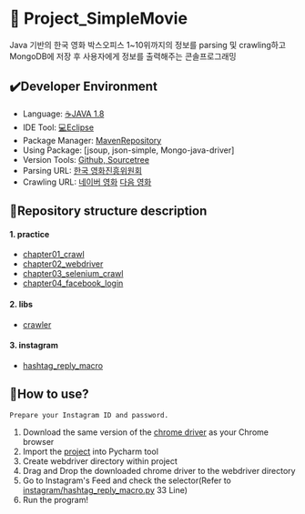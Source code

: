 # :movie_camera: Project_SimpleMovie

Java 기반의 한국 영화 박스오피스 1~10위까지의 정보를 parsing 및 crawling하고 MongoDB에 저장 후 사용자에게 정보를 출력해주는 콘솔프로그래밍

## :heavy_check_mark:Developer Environment

  - Language: [:coffee:JAVA 1.8](https://www.oracle.com/kr/index.html)
  - IDE Tool: [:computer:Eclipse](https://www.eclipse.org/)
  - Package Manager: [MavenRepository](https://mvnrepository.com/)
  - Using Package: [jsoup, json-simple, Mongo-java-driver]
  - Version Tools: [Github, Sourcetree]()
  - Parsing URL: [한국 영화진흥위원회](https://www.kofic.or.kr/kofic/business/infm/introBoxOffice.do)
  - Crawling URL: 
    [네이버 영화](https://movie.naver.com/)
    [다음 영화](https://movie.daum.net/main/new#slide-1-0)

## :floppy_disk:Repository structure description
#### 1. practice
  - [chapter01_crawl](https://github.com/ChoLong02/Project_Python_InstagramMacro/blob/master/practice/chapter01_crawl.py)
  - [chapter02_webdriver](https://github.com/ChoLong02/Project_Python_InstagramMacro/blob/master/practice/chapter02_webdriver.py)
  - [chapter03_selenium_crawl](https://github.com/ChoLong02/Project_Python_InstagramMacro/blob/master/practice/chapter03_selenium_crawl.py)
  - [chapter04_facebook_login](https://github.com/ChoLong02/Project_Python_InstagramMacro/blob/master/practice/chapter04_facebook_login.py)
#### 2. libs
  - [crawler](https://github.com/ChoLong02/Project_Python_InstagramMacro/blob/master/libs/crawler.py)
#### 3. instagram
  - [hashtag_reply_macro](https://github.com/ChoLong02/Project_Python_InstagramMacro/blob/master/instagram/hashtag_reply_macro.py)

## :speech_balloon:How to use?

    Prepare your Instagram ID and password.
    
1. Download the same version of the [chrome driver](https://chromedriver.chromium.org/downloads) as your Chrome browser
2. Import the [project](https://github.com/ChoLong02/Project_Python_InstagramMacro) into Pycharm tool
3. Create webdriver directory within project
4. Drag and Drop the downloaded chrome driver to the webdriver directory
5. Go to Instagram's Feed and check the selector(Refer to [instagram/hashtag_reply_macro.py](https://github.com/ChoLong02/Project_Python_InstagramMacro/blob/master/instagram/hashtag_reply_macro.py) 33 Line)
6. Run the program!

